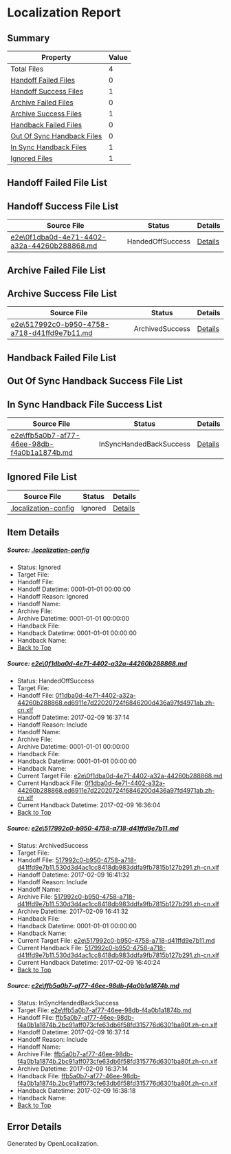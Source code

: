 # <a name='report-top'></a> Localization Report

## Summary
 Property | Value 
 -------- | ----- 
 Total Files | 4
[ Handoff Failed Files ](#handoff-failed-list)| 0
[ Handoff Success Files ](#handoff-success-list)| 1
[ Archive Failed Files ](#archive-failed-list)| 0
[ Archive Success Files ](#archive-success-list)| 1
[ Handback Failed Files ](#handback-failed-list)| 0
[ Out Of Sync Handback Files ](#outofsync-handback-success-list)| 0
[ In Sync Handback Files ](#insync-handback-success-list)| 1
[ Ignored Files ](#ignored-list)| 1

## <a name='handoff-failed-list'></a> Handoff Failed File List

## <a name='handoff-success-list'></a> Handoff Success File List
 Source File | Status | Details 
 ----------- | ------ | ------- 
 [e2e\0f1dba0d-4e71-4402-a32a-44260b288868.md](https://github.com/OpenLocalizationTestOrg/ol-test0/blob/b404e883d6364b12b4306ce31f2c67216917d504/e2e/0f1dba0d-4e71-4402-a32a-44260b288868.md) | HandedOffSuccess | [Details](#849ddd42a7ea2b9afe885b25168270e1db4b83c91)

## <a name='archive-failed-list'></a> Archive Failed File List

## <a name='archive-success-list'></a> Archive Success File List
 Source File | Status | Details 
 ----------- | ------ | ------- 
 [e2e\517992c0-b950-4758-a718-d41ffd9e7b11.md](https://github.com/OpenLocalizationTestOrg/ol-test0/blob/3cc8b70e6d10bb3896f7808b950214e436bd217d/e2e/517992c0-b950-4758-a718-d41ffd9e7b11.md) | ArchivedSuccess | [Details](#8644425e67b3b383f8f0496d67efaf5839be0c9f2)

## <a name='handback-failed-list'></a> Handback Failed File List

## <a name='outofsync-handback-success-list'></a> Out Of Sync Handback Success File List

## <a name='insync-handback-success-list'></a> In Sync Handback File Success List
 Source File | Status | Details 
 ----------- | ------ | ------- 
 [e2e\ffb5a0b7-af77-46ee-98db-f4a0b1a1874b.md](https://github.com/OpenLocalizationTestOrg/ol-test0/blob/b404e883d6364b12b4306ce31f2c67216917d504/e2e/ffb5a0b7-af77-46ee-98db-f4a0b1a1874b.md) | InSyncHandedBackSuccess | [Details](#83b957e0eb6364424891aabba9622273ac0961ec3)

## <a name='ignored-list'></a> Ignored File List
 Source File | Status | Details 
 ----------- | ------ | ------- 
 [.localization-config](https://github.com/OpenLocalizationTestOrg/ol-test0/blob/3cc8b70e6d10bb3896f7808b950214e436bd217d/.localization-config) | Ignored | [Details](#cb0632cf59c1387fc1742bfb9fa3c47f87e2e5c90)

## Item Details
##### <a name='cb0632cf59c1387fc1742bfb9fa3c47f87e2e5c90'></a> Source: [.localization-config](https://github.com/OpenLocalizationTestOrg/ol-test0/blob/3cc8b70e6d10bb3896f7808b950214e436bd217d/.localization-config)
* Status: Ignored
* Target File: 
* Handoff File: 
* Handoff Datetime: 0001-01-01 00:00:00
* Handoff Reason: Ignored
* Handoff Name: 
* Archive File: 
* Archive Datetime: 0001-01-01 00:00:00
* Handback File: 
* Handback Datetime: 0001-01-01 00:00:00
* Handback Name: 
* [Back to Top](#report-top)

##### <a name='849ddd42a7ea2b9afe885b25168270e1db4b83c91'></a> Source: [e2e\0f1dba0d-4e71-4402-a32a-44260b288868.md](https://github.com/OpenLocalizationTestOrg/ol-test0/blob/b404e883d6364b12b4306ce31f2c67216917d504/e2e/0f1dba0d-4e71-4402-a32a-44260b288868.md)
* Status: HandedOffSuccess
* Target File: 
* Handoff File: [0f1dba0d-4e71-4402-a32a-44260b288868.ed6911e7d22020724f6846200d436a97fd4971ab.zh-cn.xlf](https://github.com/OpenLocalizationTestOrg/ol-test0-handoff/blob/fd821293afdebee89783163de599f25ee5dec79e/ol-handoff/OpenLocalizationTestOrg/ol-test0-zhcn/shujia/ht/0f1dba0d-4e71-4402-a32a-44260b288868.ed6911e7d22020724f6846200d436a97fd4971ab.zh-cn.xlf)
* Handoff Datetime: 2017-02-09 16:37:14
* Handoff Reason: Include
* Handoff Name: 
* Archive File: 
* Archive Datetime: 0001-01-01 00:00:00
* Handback File: 
* Handback Datetime: 0001-01-01 00:00:00
* Handback Name: 
* Current Target File: [e2e\0f1dba0d-4e71-4402-a32a-44260b288868.md](https://github.com/OpenLocalizationTestOrg/ol-test0-zhcn/blob/2340fdccaf986e4881ff3d812c66fcc59c9dc77e/e2e/0f1dba0d-4e71-4402-a32a-44260b288868.md)
* Current Handback File: [0f1dba0d-4e71-4402-a32a-44260b288868.ed6911e7d22020724f6846200d436a97fd4971ab.zh-cn.xlf](https://github.com/OpenLocalizationTestOrg/ol-test0-handback/blob/853dc62d00d83a7ad90a1cc7a88caeb8db66c90a/ol-handback/OpenLocalizationTestOrg/ol-test0-zhcn/shujia/ht/0f1dba0d-4e71-4402-a32a-44260b288868.ed6911e7d22020724f6846200d436a97fd4971ab.zh-cn.xlf)
* Current Handback Datetime: 2017-02-09 16:36:04
* [Back to Top](#report-top)

##### <a name='8644425e67b3b383f8f0496d67efaf5839be0c9f2'></a> Source: [e2e\517992c0-b950-4758-a718-d41ffd9e7b11.md](https://github.com/OpenLocalizationTestOrg/ol-test0/blob/3cc8b70e6d10bb3896f7808b950214e436bd217d/e2e/517992c0-b950-4758-a718-d41ffd9e7b11.md)
* Status: ArchivedSuccess
* Target File: 
* Handoff File: [517992c0-b950-4758-a718-d41ffd9e7b11.530d3d4ac1cc8418db983ddfa9fb7815b127b291.zh-cn.xlf](https://github.com/OpenLocalizationTestOrg/ol-test0-handoff/blob/9f2ceee5fb991b83aef1accda51a7d0c19536ae0/ol-handoff/OpenLocalizationTestOrg/ol-test0-zhcn/shujia/ht/517992c0-b950-4758-a718-d41ffd9e7b11.530d3d4ac1cc8418db983ddfa9fb7815b127b291.zh-cn.xlf)
* Handoff Datetime: 2017-02-09 16:41:32
* Handoff Reason: Include
* Handoff Name: 
* Archive File: [517992c0-b950-4758-a718-d41ffd9e7b11.530d3d4ac1cc8418db983ddfa9fb7815b127b291.zh-cn.xlf](https://github.com/OpenLocalizationTestOrg/ol-test0-handoff/blob/23386c84864778160fc89e53a14026fdaf2a7947/ol-archive/OpenLocalizationTestOrg/ol-test0-zhcn/shujia/ht/517992c0-b950-4758-a718-d41ffd9e7b11.530d3d4ac1cc8418db983ddfa9fb7815b127b291.zh-cn.xlf)
* Archive Datetime: 2017-02-09 16:41:32
* Handback File: 
* Handback Datetime: 0001-01-01 00:00:00
* Handback Name: 
* Current Target File: [e2e\517992c0-b950-4758-a718-d41ffd9e7b11.md](https://github.com/OpenLocalizationTestOrg/ol-test0-zhcn/blob/0f6ca15eef07d3e267b657b2d3dd556e6b15ba58/e2e/517992c0-b950-4758-a718-d41ffd9e7b11.md)
* Current Handback File: [517992c0-b950-4758-a718-d41ffd9e7b11.530d3d4ac1cc8418db983ddfa9fb7815b127b291.zh-cn.xlf](https://github.com/OpenLocalizationTestOrg/ol-test0-handback/blob/71958f294fe2f709188c5aaa328575b01a8b303d/ol-handback/OpenLocalizationTestOrg/ol-test0-zhcn/shujia/ht/517992c0-b950-4758-a718-d41ffd9e7b11.530d3d4ac1cc8418db983ddfa9fb7815b127b291.zh-cn.xlf)
* Current Handback Datetime: 2017-02-09 16:40:24
* [Back to Top](#report-top)

##### <a name='83b957e0eb6364424891aabba9622273ac0961ec3'></a> Source: [e2e\ffb5a0b7-af77-46ee-98db-f4a0b1a1874b.md](https://github.com/OpenLocalizationTestOrg/ol-test0/blob/b404e883d6364b12b4306ce31f2c67216917d504/e2e/ffb5a0b7-af77-46ee-98db-f4a0b1a1874b.md)
* Status: InSyncHandedBackSuccess
* Target File: [e2e\ffb5a0b7-af77-46ee-98db-f4a0b1a1874b.md](https://github.com/OpenLocalizationTestOrg/ol-test0-zhcn/blob/14b0e0e82fe39db14d1dcecbe2fffad307b8c44c/e2e/ffb5a0b7-af77-46ee-98db-f4a0b1a1874b.md)
* Handoff File: [ffb5a0b7-af77-46ee-98db-f4a0b1a1874b.2bc91aff073cfe63db6f58fd315776d6301ba80f.zh-cn.xlf](https://github.com/OpenLocalizationTestOrg/ol-test0-handoff/blob/fd821293afdebee89783163de599f25ee5dec79e/ol-handoff/OpenLocalizationTestOrg/ol-test0-zhcn/shujia/ht/ffb5a0b7-af77-46ee-98db-f4a0b1a1874b.2bc91aff073cfe63db6f58fd315776d6301ba80f.zh-cn.xlf)
* Handoff Datetime: 2017-02-09 16:37:14
* Handoff Reason: Include
* Handoff Name: 
* Archive File: [ffb5a0b7-af77-46ee-98db-f4a0b1a1874b.2bc91aff073cfe63db6f58fd315776d6301ba80f.zh-cn.xlf](https://github.com/OpenLocalizationTestOrg/ol-test0-handoff/blob/0ca2b501e0709869ca069a0acca44a6bac691a29/ol-archive/OpenLocalizationTestOrg/ol-test0-zhcn/shujia/ht/ffb5a0b7-af77-46ee-98db-f4a0b1a1874b.2bc91aff073cfe63db6f58fd315776d6301ba80f.zh-cn.xlf)
* Archive Datetime: 2017-02-09 16:37:14
* Handback File: [ffb5a0b7-af77-46ee-98db-f4a0b1a1874b.2bc91aff073cfe63db6f58fd315776d6301ba80f.zh-cn.xlf](https://github.com/OpenLocalizationTestOrg/ol-test0-handback/blob/39160e1be2f7ca177603fd5c44e84a13c8bf7e65/ol-handback/OpenLocalizationTestOrg/ol-test0-zhcn/shujia/ht/ffb5a0b7-af77-46ee-98db-f4a0b1a1874b.2bc91aff073cfe63db6f58fd315776d6301ba80f.zh-cn.xlf)
* Handback Datetime: 2017-02-09 16:38:18
* Handback Name: 
* [Back to Top](#report-top)


## Error Details

Generated by OpenLocalization.
